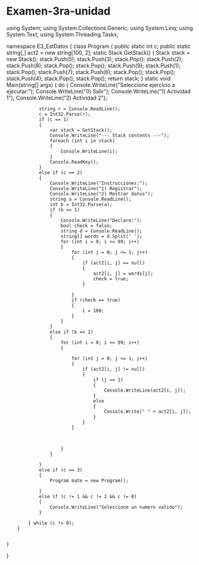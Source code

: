 # Examen-3ra-unidad
using System;
using System.Collections.Generic;
using System.Linq;
using System.Text;
using System.Threading.Tasks;

namespace E3_EstDatos
{
    class Program
    {
        public static int c;
        public static string[,] act2 = new string[100, 2];
        static Stack<int> GetStack()
        {
            Stack<int> stack = new Stack<int>();
            stack.Push(5);
            stack.Push(3);
            stack.Pop();
            stack.Push(2);
            stack.Push(8);
            stack.Pop();
            stack.Pop();
            stack.Push(9);
            stack.Push(1);
            stack.Pop();
            stack.Push(7);
            stack.Push(6);
            stack.Pop();
            stack.Pop();
            stack.Push(4);
            stack.Pop();
            stack.Pop();
            return stack;
        }
        static void Main(string[] args)
        {
            do
            {
                Console.WriteLine("Seleccione ejercicio a ejecutar:");
                Console.WriteLine("0) Salir");
                Console.WriteLine("1) Actividad 1");
                Console.WriteLine("2) Actividad 2");

                string r = Console.ReadLine();
                c = Int32.Parse(r);
                if (c == 1)
                {
                    var stack = GetStack();
                    Console.WriteLine("--- Stack contents ---");
                    foreach (int i in stack)
                    {
                        Console.WriteLine(i);
                    }
                    Console.ReadKey();
                }
                else if (c == 2)
                {
                    Console.WriteLine("Instrucciones:");
                    Console.WriteLine("1) Registrar");
                    Console.WriteLine("2) Mostrar datos");
                    string a = Console.ReadLine();
                    int b = Int32.Parse(a);
                    if (b == 1)
                    {
                        Console.WriteLine("Declare:");
                        bool check = false;
                        string d = Console.ReadLine();
                        string[] words = d.Split(' ');
                        for (int i = 0; i <= 99; i++)
                        {
                            for (int j = 0; j <= 1; j++)
                            {
                                if (act2[i, j] == null)
                                {
                                    act2[i, j] = words[j];
                                    check = true;
                                }

                            }
                            if (check == true)
                            {
                                i = 100;
                            }
                        }
                    }
                    else if (b == 2)
                    {
                        for (int i = 0; i <= 99; i++)
                        {

                            for (int j = 0; j <= 1; j++)
                            {
                                if (act2[i, j] != null)
                                {
                                    if (j == 1)
                                    {
                                        Console.WriteLine(act2[i, j]);
                                    }
                                    else
                                    {
                                        Console.Write(" " + act2[i, j]);
                                    }
                                }
                            }



                        }
                    }

                }
                else if (c == 3)
                {
                    Program mate = new Program();

                }
                else if (c != 1 && c != 2 && c != 0)
                {
                    Console.WriteLine("Seleccione un numero valido");
                }

            } while (c != 0);
        }


    }
}
